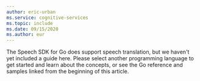 ```yaml
---
author: eric-urban
ms.service: cognitive-services
ms.topic: include
ms.date: 09/15/2020
ms.author: eur
---
```


The Speech SDK for Go does support speech translation, but we haven't yet included a guide here. Please select another programming language to get started and learn about the concepts, or see the Go reference and samples linked from the beginning of this article. 